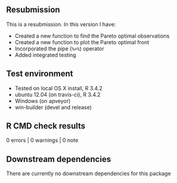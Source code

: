 ## Resubmission
This is a resubmission. In this version I have:

* Created a new function to find the Pareto optimal observations
* Created a new function to plot the Pareto optimal front
* Incorporated the pipe (`%>%`) operator 
* Added integrated testing


## Test environment
* Tested on local OS X install, R 3.4.2
* ubuntu 12.04 (on travis-ci), R 3.4.2
* Windows (on apveyor)
* win-builder (devel and release)


## R CMD check results
0 errors | 0 warnings | 0 note


## Downstream dependencies
There are currently no downstream dependencies for this package
